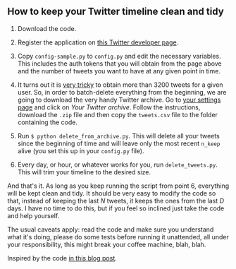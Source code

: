 ## How to keep your Twitter timeline clean and tidy

1. Download the code.

2. Register the application on [this Twitter developer page](https://dev.twitter.com/).

3. Copy <code>config-sample.py</code> to <code>config.py</code> and edit the necessary variables. This includes the auth tokens that you will obtain from the page above and the number of tweets you want to have at any given point in time.

4. It turns out it is [very tricky](https://stackoverflow.com/questions/8471489/find-all-tweets-from-a-user-not-just-the-first-3-200) to obtain more than 3200 tweets for a given user. So, in order to batch-delete everything from the beginning, we are going to download the very handy Twitter archive. Go to [your settings page](https://twitter.com/settings/account) and click on *Your Twitter archive*. Follow the instructions, download the <code>.zip</code> file and then copy the <code>tweets.csv</code> file to the folder containing the code.

5. Run <code>$ python delete_from_archive.py</code>. This will delete all your tweets since the beginning of time and will leave only the most recent <code>n_keep</code> alive (you set this up in your <code>config.py</code> file).

6. Every day, or hour, or whatever works for you, run <code>delete_tweets.py</code>. This will trim your timeline to the desired size.

And that's it. As long as you keep running the script from point 6, everything will be kept clean and tidy. It should be very easy to modify the code so that, instead of keeping the last *N* tweets, it keeps the ones from the last *D* days. I have no time to do this, but if you feel so inclined just take the code and help yourself.

The usual caveats apply: read the code and make sure you understand what it's doing, please do some tests before running it unattended, all under your responsibility, this might break your coffee machine, blah, blah.

Inspired by the code [in this blog post](http://www.mathewinkson.com/2015/03/delete-old-tweets-selectively-using-python-and-tweepy).


